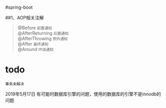 #spring-boot

##1、AOP相关注解
>@Before `前置通知` <br>
>@AfterReturning `后置通知` <br>
>@AfterThrowing `例外通知` <br>
>@After `最终通知` <br>
>@Around `环绕通知` <br>

# todo
`事务未解决`

2019年5月17日 有可能时数据库引擎的问题，使用的数据库的引擎不是innodb的问题
